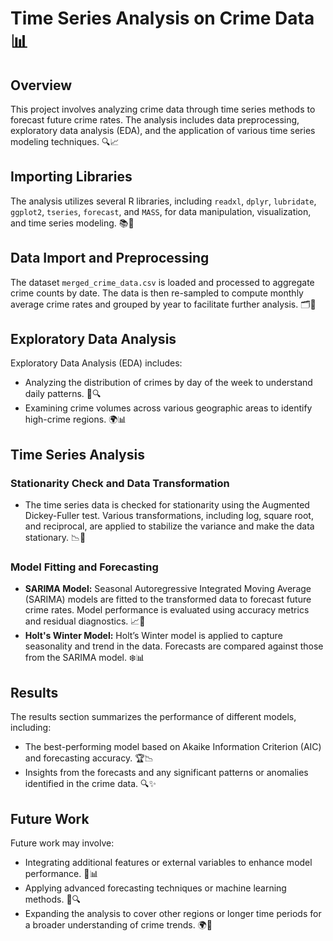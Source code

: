 # Time Series Analysis on Crime Data 📊

## Overview

This project involves analyzing crime data through time series methods to forecast future crime rates. The analysis includes data preprocessing, exploratory data analysis (EDA), and the application of various time series modeling techniques. 🔍📈

## Importing Libraries

The analysis utilizes several R libraries, including `readxl`, `dplyr`, `lubridate`, `ggplot2`, `tseries`, `forecast`, and `MASS`, for data manipulation, visualization, and time series modeling. 📚🔧

## Data Import and Preprocessing

The dataset `merged_crime_data.csv` is loaded and processed to aggregate crime counts by date. The data is then re-sampled to compute monthly average crime rates and grouped by year to facilitate further analysis. 🗂️📅

## Exploratory Data Analysis

Exploratory Data Analysis (EDA) includes:

- Analyzing the distribution of crimes by day of the week to understand daily patterns. 📅🔍
- Examining crime volumes across various geographic areas to identify high-crime regions. 🌍📊

## Time Series Analysis

### Stationarity Check and Data Transformation

- The time series data is checked for stationarity using the Augmented Dickey-Fuller test. Various transformations, including log, square root, and reciprocal, are applied to stabilize the variance and make the data stationary. 📉🔄

### Model Fitting and Forecasting

- **SARIMA Model:** Seasonal Autoregressive Integrated Moving Average (SARIMA) models are fitted to the transformed data to forecast future crime rates. Model performance is evaluated using accuracy metrics and residual diagnostics. 📈🔮
- **Holt's Winter Model:** Holt’s Winter model is applied to capture seasonality and trend in the data. Forecasts are compared against those from the SARIMA model. ❄️📊

## Results

The results section summarizes the performance of different models, including:

- The best-performing model based on Akaike Information Criterion (AIC) and forecasting accuracy. 🏆📉
- Insights from the forecasts and any significant patterns or anomalies identified in the crime data. 🔍✨

## Future Work

Future work may involve:

- Integrating additional features or external variables to enhance model performance. 🔬📊
- Applying advanced forecasting techniques or machine learning methods. 🤖🔍
- Expanding the analysis to cover other regions or longer time periods for a broader understanding of crime trends. 🌍📅
